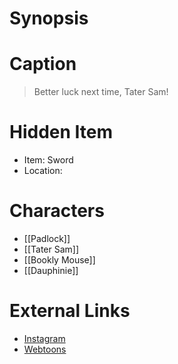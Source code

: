 # Synopsis


# Caption
> Better luck next time, Tater Sam!

# Hidden Item
* Item: Sword
* Location: <strike></strike>

# Characters
* [[Padlock]]
* [[Tater Sam]]
* [[Bookly Mouse]]
* [[Dauphinie]]

# External Links
* [Instagram](https://www.instagram.com/p/B8exPdDjrVC/)
* [Webtoons](https://www.webtoons.com/en/challenge/twistwood-tales/30-tater-sam-tries-his-best/viewer?title_no=344740&episode_no=33)